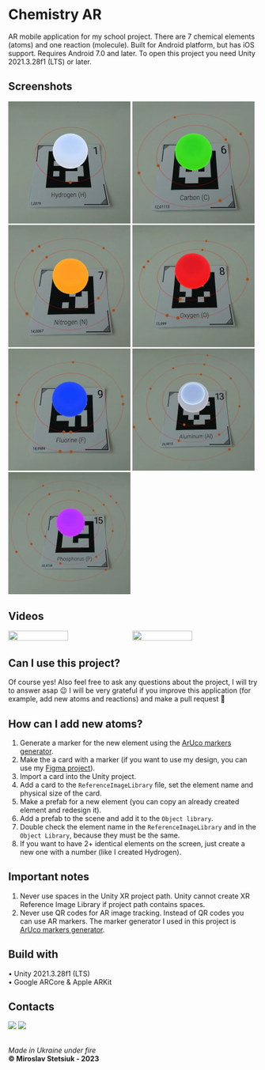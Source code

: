 # Chemistry AR
AR mobile application for my school project. There are 7 chemical elements (atoms) and one reaction (molecule). Built for Android platform, but has iOS support. Requires Android 7.0 and later. To open this project you need Unity 2021.3.28f1 (LTS) or later.


## Screenshots
<img src="https://github.com/MiroslavShard/chemistry-ar/blob/1.1.0/Chemistry%20AR/Media/Photos/1.jpg" width="49%" height="49%"> <img src="https://github.com/MiroslavShard/chemistry-ar/blob/1.1.0/Chemistry%20AR/Media/Photos/6.jpg" width="49%" height="49%">
<img src="https://github.com/MiroslavShard/chemistry-ar/blob/1.1.0/Chemistry%20AR/Media/Photos/7.jpg" width="49%" height="49%"> <img src="https://github.com/MiroslavShard/chemistry-ar/blob/1.1.0/Chemistry%20AR/Media/Photos/8.jpg" width="49%" height="49%"> 
<img src="https://github.com/MiroslavShard/chemistry-ar/blob/1.1.0/Chemistry%20AR/Media/Photos/9.jpg" width="49%" height="49%"> <img src="https://github.com/MiroslavShard/chemistry-ar/blob/1.1.0/Chemistry%20AR/Media/Photos/13.jpg" width="49%" height="49%"> 
<img src="https://github.com/MiroslavShard/chemistry-ar/blob/1.1.0/Chemistry%20AR/Media/Photos/15.jpg" width="49%" height="49%">


## Videos
<a href="https://www.youtube.com/watch?v=7lIZQ3iKIzc"><img src="https://img.youtube.com/vi/7lIZQ3iKIzc/0.jpg" width="49%" height="49%"></a>
<a href="https://www.youtube.com/watch?v=nW2wcJIgf4A"><img src="https://img.youtube.com/vi/nW2wcJIgf4A/0.jpg" width="49%" height="49%"></a>


## Can I use this project?
Of course yes! Also feel free to ask any questions about the project, I will try to answer asap 😉 I will be very grateful if you improve this application (for example, add new atoms and reactions) and make a pull request 💪


## How can I add new atoms?
1. Generate a marker for the new element using the [ArUco markers generator](https://chev.me/arucogen/).
2. Make the a card with a marker (if you want to use my design, you can use my [Figma project](https://github.com/MiroslavShard/chemistry-ar/tree/1.1.0/Chemistry%20AR/Figma)).
3. Import a card into the Unity project.
4. Add a card to the `ReferenceImageLibrary` file, set the element name and physical size of the card.
5. Make a prefab for a new element (you can copy an already created element and redesign it).
6. Add a prefab to the scene and add it to the `Object library`.
7. Double check the element name in the `ReferenceImageLibrary` and in the `Object Library`, because they must be the same.
8. If you want to have 2+ identical elements on the screen, just create a new one with a number (like I created Hydrogen).


## Important notes
1. Never use spaces in the Unity XR project path. Unity cannot create XR Reference Image Library if project path contains spaces.
2. Never use QR codes for AR image tracking. Instead of QR codes you can use AR markers. The marker generator I used in this project is [ArUco markers generator](https://chev.me/arucogen/).


## Build with
• Unity 2021.3.28f1 (LTS)<br>
• Google ARCore & Apple ARKit


## Contacts
<a href="https://www.instagram.com/miroslavshard/"><img src="https://img.shields.io/badge/instagram-%23E4405F.svg?&style=for-the-badge&logo=instagram&logoColor=white"></a> <a href="mailto:miroslavshard@gmail.com"><img src="https://img.shields.io/badge/Gmail-D14836?&style=for-the-badge&logo=gmail&logoColor=white"></a>


<br><i>Made in Ukraine under fire</i><br>
<b>© Miroslav Stetsiuk - 2023</b>
